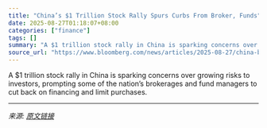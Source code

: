```yaml
---
title: "China’s $1 Trillion Stock Rally Spurs Curbs From Broker, Funds"
date: 2025-08-27T01:18:07+08:00
categories: ["finance"]
tags: []
summary: "A $1 trillion stock rally in China is sparking concerns over growing risks to investors, prompting some of the nation’s brokerages and fund managers to cut back on financing and limit purchases."
source_url: "https://www.bloomberg.com/news/articles/2025-08-27/china-broker-sinolink-raises-funding-margin-amid-bull-run"
---
```


A $1 trillion stock rally in China is sparking concerns over growing risks to investors, prompting some of the nation’s brokerages and fund managers to cut back on financing and limit purchases.

---

*来源: [原文链接](https://www.bloomberg.com/news/articles/2025-08-27/china-broker-sinolink-raises-funding-margin-amid-bull-run)*
